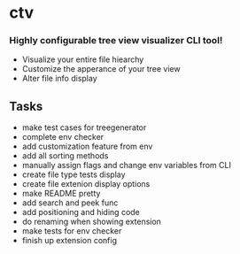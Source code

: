 # ctv

### Highly configurable tree view visualizer CLI tool!

- Visualize your entire file hiearchy
- Customize the apperance of your tree view
- Alter file info display


## Tasks
- make test cases for treegenerator
- complete env checker
- add customization feature from env
- add all sorting methods
- manually assign flags and change env variables from CLI
- create file type tests display
- create file extenion display options
- make README pretty
- add search and peek func
- add positioning and hiding code
- do renaming when showing extension
- make tests for env checker
- finish up extension config